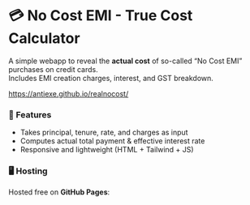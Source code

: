 # 💳 No Cost EMI - True Cost Calculator

A simple webapp to reveal the **actual cost** of so-called “No Cost EMI” purchases on credit cards.  
Includes EMI creation charges, interest, and GST breakdown.

https://antiexe.github.io/realnocost/

### 🚀 Features
- Takes principal, tenure, rate, and charges as input  
- Computes actual total payment & effective interest rate  
- Responsive and lightweight (HTML + Tailwind + JS)

### 🖥️ Hosting
Hosted free on **GitHub Pages**:

